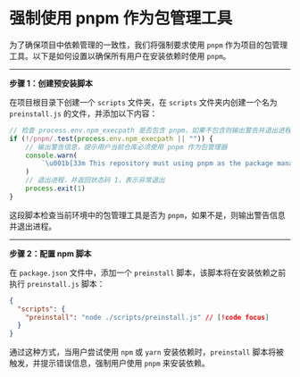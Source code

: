 # 强制使用 pnpm 作为包管理工具

为了确保项目中依赖管理的一致性，我们将强制要求使用 `pnpm` 作为项目的包管理工具。以下是如何设置以确保所有用户在安装依赖时使用 `pnpm`。

----

**步骤 1：创建预安装脚本**

在项目根目录下创建一个 `scripts` 文件夹，在 `scripts` 文件夹内创建一个名为 `preinstall.js` 的文件，并添加以下内容：

```js
// 检查 process.env.npm_execpath 是否包含 pnpm，如果不包含则输出警告并退出进程
if (!/pnpm/.test(process.env.npm_execpath || "")) {
	// 输出警告信息，提示用户当前仓库必须使用 pnpm 作为包管理器
	console.warn(
		`\u001b[33m This repository must using pnpm as the package manager for scripts to work properly.\u001b[39m\n`
	)
	// 退出进程，并返回状态码 1，表示异常退出
	process.exit(1)
}
```

这段脚本检查当前环境中的包管理工具是否为 `pnpm`，如果不是，则输出警告信息并退出进程。

------

**步骤 2：配置 npm 脚本**

在 `package.json` 文件中，添加一个 `preinstall` 脚本，该脚本将在安装依赖之前执行 `preinstall.js` 脚本：

```json
{
  "scripts": {
    "preinstall": "node ./scripts/preinstall.js" // [!code focus]
  }
}
```

通过这种方式，当用户尝试使用 `npm` 或 `yarn` 安装依赖时，`preinstall` 脚本将被触发，并提示错误信息，强制用户使用 `pnpm` 来安装依赖。
